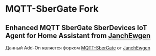 ﻿# MQTT-SberGate Fork
## Enhanced MQTT SberGate SberDevices IoT Agent for Home Assistant from [JanchEwgen](https://github.com/JanchEwgen)

Данный Add-On является форком [MQTT-SberGate](https://github.com/JanchEwgen/MQTT-SberGate) от [JanchEwgen](https://github.com/JanchEwgen)
